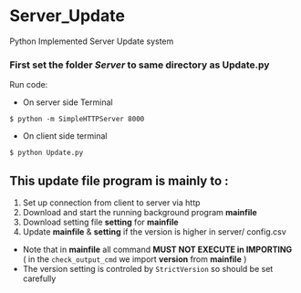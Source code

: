 # Server_Update
Python Implemented Server Update system

### First set the folder *Server* to same directory as Update.py

Run code:
 - On server side Terminal
```
$ python -m SimpleHTTPServer 8000
```

 - On client side terminal
```
$ python Update.py
```

## This update file program is mainly to :
1. Set up connection from client to server via http
2. Download and start the running background program __mainfile__ 
3.  Download setting file __setting__ for __mainfile__
4. Update __mainfile__ & __setting__ if the version is higher in server/ config.csv
- Note that in __mainfile__ all command **MUST NOT EXECUTE in IMPORTING**
    ( in the `check_output_cmd` we import __version__ from __mainfile__ )
- The version setting is controled by `StrictVersion` so should be set carefully
